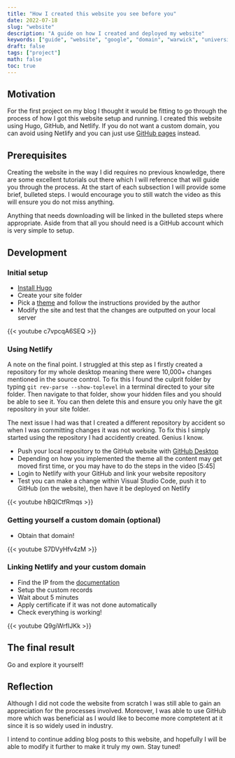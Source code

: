 ```yaml
---
title: "How I created this website you see before you"
date: 2022-07-18
slug: "website"
description: "A guide on how I created and deployed my website"
keywords: ["guide", "website", "google", "domain", "warwick", "university", "student"]
draft: false
tags: ["project"]
math: false
toc: true
---
```


## Motivation

For the first project on my blog I thought it would be fitting to go through the process of how I got this website setup and running. I created this website using Hugo, GitHub, and Netlify. If you do not want a custom domain, you can avoid using Netlify and you can just use [GitHub pages](https://pages.github.com/) instead.

## Prerequisites

Creating the website in the way I did requires no previous knowledge, there are some excellent tutorials out there which I will reference that will guide you through the process. At the start of each subsection I will provide some brief, bulleted steps. I would encourage you to still watch the video as this will ensure you do not miss anything.

Anything that needs downloading will be linked in the bulleted steps where appropriate. Aside from that all you should need is a GitHub account which is very simple to setup.

## Development

### Initial setup

* [Install Hugo](https://gohugo.io/getting-started/installing)
* Create your site folder
* Pick a [theme](https://themes.gohugo.io/) and follow the instructions provided by the author
* Modify the site and test that the changes are outputted on your local server

{{< youtube c7vpcqA6SEQ >}}

### Using Netlify

A note on the final point. I struggled at this step as I firstly created a repository for my whole desktop meaning there were 10,000+ changes mentioned in the source control. To fix this I found the culprit folder by typing `git rev-parse --show-toplevel` in a terminal directed to your site folder. Then navigate to that folder, show your hidden files and you should be able to see it. You can then delete this and ensure you only have the git repository in your site folder.

The next issue I had was that I created a different repository by accident so when I was committing changes it was not working. To fix this I simply started using the repository I had accidently created. Genius I know.

* Push your local repository to the GitHub website with [GitHub Desktop](https://desktop.github.com/)
* Depending on how you implemented the theme all the content may get moved first time, or you may have to do the steps in the video [5:45]
* Login to Netlify with your GitHub and link your website repository
* Test you can make a change within Visual Studio Code, push it to GitHub (on the website), then have it be deployed on Netlify

{{< youtube hBQlCtfRmqs >}}

### Getting yourself a custom domain (optional)

* Obtain that domain!

{{< youtube S7DVyHfv4zM >}}

### Linking Netlify and your custom domain

* Find the IP from the [documentation](https://docs.netlify.com/domains-https/custom-domains/)
* Setup the custom records
* Wait about 5 minutes
* Apply certificate if it was not done automatically
* Check everything is working! 

{{< youtube Q9giWrfIJKk >}}

## The final result

Go and explore it yourself!

## Reflection

Although I did not code the website from scratch I was still able to gain an appreciation for the processes involved. Moreover, I was able to use GitHub more which was beneficial as I would like to become more comptetent at it since it is so widely used in industry.

I intend to continue adding blog posts to this website, and hopefully I will be able to modify it further to make it truly my own. Stay tuned!
